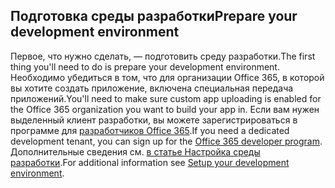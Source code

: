 ## <a name="prepare-your-development-environment"></a><span data-ttu-id="4bd56-101">Подготовка среды разработки</span><span class="sxs-lookup"><span data-stu-id="4bd56-101">Prepare your development environment</span></span>

<span data-ttu-id="4bd56-102">Первое, что нужно сделать, — подготовить среду разработки.</span><span class="sxs-lookup"><span data-stu-id="4bd56-102">The first thing you'll need to do is prepare your development environment.</span></span> <span data-ttu-id="4bd56-103">Необходимо убедиться в том, что для организации Office 365, в которой вы хотите создать приложение, включена специальная передача приложений.</span><span class="sxs-lookup"><span data-stu-id="4bd56-103">You'll need to make sure custom app uploading is enabled for the Office 365 organization you want to build your app in.</span></span> <span data-ttu-id="4bd56-104">Если вам нужен выделенный клиент разработки, вы можете зарегистрироваться в программе для [разработчиков Office 365](https://developer.microsoft.com/office/dev-program).</span><span class="sxs-lookup"><span data-stu-id="4bd56-104">If you need a dedicated development tenant, you can sign up for the [Office 365 developer program](https://developer.microsoft.com/office/dev-program).</span></span> <span data-ttu-id="4bd56-105">Дополнительные сведения см. [в статье Настройка среды разработки](~/concepts/build-and-test/prepare-your-o365-tenant.md).</span><span class="sxs-lookup"><span data-stu-id="4bd56-105">For additional information see [Setup your development environment](~/concepts/build-and-test/prepare-your-o365-tenant.md).</span></span>